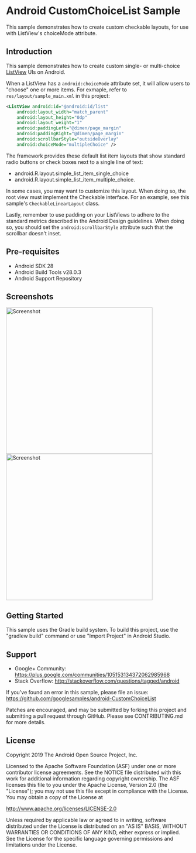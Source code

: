 
Android CustomChoiceList Sample
===================================

This sample demonstrates how to create custom checkable layouts, for use with ListView's choiceMode
attribute.

Introduction
------------

This sample demonstrates how to create custom single- or multi-choice [ListView][1] UIs on Android.

When a ListView has a `android:choiceMode` attribute set, it will allow users to "choose" one or more items. For
exmaple, refer to `res/layout/sample_main.xml` in this project:

```xml
<ListView android:id="@android:id/list"
    android:layout_width="match_parent"
    android:layout_height="0dp"
    android:layout_weight="1"
    android:paddingLeft="@dimen/page_margin"
    android:paddingRight="@dimen/page_margin"
    android:scrollbarStyle="outsideOverlay"
    android:choiceMode="multipleChoice" />
```

The framework provides these default list item layouts that show standard radio buttons or check boxes next to a single
line of text:

- android.R.layout.simple_list_item_single_choice
- android.R.layout.simple_list_item_multiple_choice.

In some cases, you may want to customize this layout. When doing so, the root view must implement the Checkable
interface. For an example, see this sample's `CheckableLinearLayout` class.

Lastly, remember to use padding on your ListViews to adhere to the standard metrics described in the Android Design
guidelines. When doing so, you should set the `android:scrollbarStyle` attribute such that the scrollbar doesn't inset.

[1]: http://developer.android.com/reference/android/widget/ListView.html

Pre-requisites
--------------

- Android SDK 28
- Android Build Tools v28.0.3
- Android Support Repository

Screenshots
-------------

<img src="screenshots/1-main.png" height="400" alt="Screenshot"/> <img src="screenshots/2-settings.png" height="400" alt="Screenshot"/> 

Getting Started
---------------

This sample uses the Gradle build system. To build this project, use the
"gradlew build" command or use "Import Project" in Android Studio.

Support
-------

- Google+ Community: https://plus.google.com/communities/105153134372062985968
- Stack Overflow: http://stackoverflow.com/questions/tagged/android

If you've found an error in this sample, please file an issue:
https://github.com/googlesamples/android-CustomChoiceList

Patches are encouraged, and may be submitted by forking this project and
submitting a pull request through GitHub. Please see CONTRIBUTING.md for more details.

License
-------

Copyright 2019 The Android Open Source Project, Inc.

Licensed to the Apache Software Foundation (ASF) under one or more contributor
license agreements.  See the NOTICE file distributed with this work for
additional information regarding copyright ownership.  The ASF licenses this
file to you under the Apache License, Version 2.0 (the "License"); you may not
use this file except in compliance with the License.  You may obtain a copy of
the License at

http://www.apache.org/licenses/LICENSE-2.0

Unless required by applicable law or agreed to in writing, software
distributed under the License is distributed on an "AS IS" BASIS, WITHOUT
WARRANTIES OR CONDITIONS OF ANY KIND, either express or implied.  See the
License for the specific language governing permissions and limitations under
the License.

